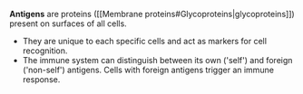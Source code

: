 **Antigens** are proteins ([[Membrane proteins#Glycoproteins|glycoproteins]]) present on surfaces of all cells.
- They are unique to each specific cells and act as <span class="hi-green">markers for cell recognition</span>.
- The immune system can distinguish between its <span class="hi-blue">own ('self') and foreign ('non-self') antigens</span>. Cells with foreign antigens trigger an immune response.
